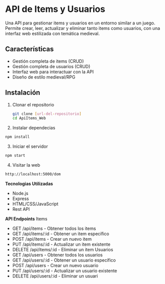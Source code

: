 # API de Items y Usuarios

Una API para gestionar items y usuarios en un entorno similar a un juego. Permite crear, leer, actualizar y eliminar tanto items como usuarios, con una interfaz web estilizada con temática medieval.

## Características

- Gestión completa de items (CRUD)
- Gestión completa de usuarios (CRUD)
- Interfaz web para interactuar con la API
- Diseño de estilo medieval/RPG

## Instalación

1. Clonar el repositorio
   ```bash
   git clone [url-del-repositorio]
   cd ApiItems_Web

2. Instalar dependecias
```bash
npm install
```

3. Iniciar el servidor
```bash
npm start
```

4. Visitar la web
```bash
http://localhost:5000/dom
```

**Tecnologias Utilizadas**
- Node.js
- Express
- HTML/CSS/JavaScript
- Rest API

**API Endpoints**
Items
- GET /api/items - Obtener todos los items
- GET /api/items/:id - Obtener un item específico
- POST /api/items - Crear un nuevo item
- PUT /api/items/:id - Actualizar un item existente
- DELETE /api/items/:id - Eliminar un item
Usuarios
- GET /api/users - Obtener todos los usuarios
- GET /api/users/:id - Obtener un usuario específico
- POST /api/users - Crear un nuevo usuario
- PUT /api/users/:id - Actualizar un usuario existente
- DELETE /api/users/:id - Eliminar un usuari